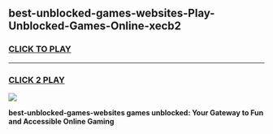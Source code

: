 
## best-unblocked-games-websites-Play-Unblocked-Games-Online-xecb2
<h3>
<a href="https://premium76.site?title=best-unblocked-games-websites&ref=24A">CLICK TO PLAY</a></h3>
<hr>

<h3>
<a href="https://premium76.site?title=best-unblocked-games-websites&ref=24A">CLICK 2 PLAY</a>
  
</h3>

<a href="https://premium76.site?title=best-unblocked-games-websites&ref=24A"><img src="https://clearcache.store/games.png"></a>


**best-unblocked-games-websites games unblocked: Your Gateway to Fun and Accessible Online Gaming**
